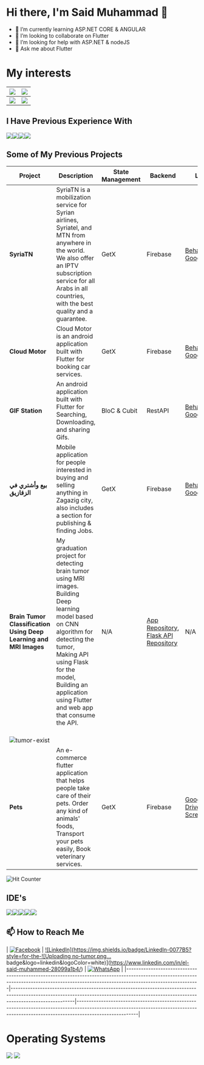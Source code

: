 ### <h1>Hi there, I'm Said Muhammad 👋</h1>


- 🌱 I’m currently learning ASP.NET CORE & ANGULAR
- 👯 I’m looking to collaborate on Flutter
- 🤔 I’m looking for help with ASP.NET & nodeJS
- 💬 Ask me about Flutter


<h1>My interests</h1>


| <img src="https://img.shields.io/badge/Flutter-02569B?style=for-the-badge&logo=flutter&logoColor=white"/> | <img src="https://img.shields.io/badge/.NET-512BD4?style=for-the-badge&logo=dotnet&logoColor=white"/>       |
|-----------------------------------------------------------------------------------------------------------|-------------------------------------------------------------------------------------------------------------|
| <img src="https://img.shields.io/badge/strapi-2e7eea?style=for-the-badge&logo=strapi&logoColor=white"/>   | <img src="https://img.shields.io/badge/Node.js-339933?style=for-the-badge&logo=nodedotjs&logoColor=white"/> |



## I Have Previous Experience With

<div style="display: flex;">
  <img src="https://img.shields.io/badge/Firebase-ffca28?style=for-the-badge&logo=firebase&logoColor=black"/>
  <img src="https://img.shields.io/badge/JWT-000000?style=for-the-badge&logo=JSON%20web%20tokens&logoColor=white"/>
  <img src="https://img.shields.io/badge/Xampp-F37623?style=for-the-badge&logo=xampp&logoColor=white"/>
  <img src="https://img.shields.io/badge/Postman-FF6C37?style=for-the-badge&logo=Postman&logoColor=white"/>
</div>

## Some of My Previous Projects

| Project | Description | State Management | Backend | Links | Preview |
|---------|-------------|-------------------|---------|-------|---------|
| **SyriaTN** | SyriaTN is a mobilization service for Syrian airlines, Syriatel, and MTN from anywhere in the world. We also offer an IPTV subscription service for all Arabs in all countries, with the best quality and a guarantee. | GetX | Firebase | [Behance](https://www.behance.net/gallery/140302621/SyriaTN), [Google Play](https://play.google.com/store/apps/details?id=com.saidmodev.syriatn.userapp) | [![Preview](https://mir-s3-cdn-cf.behance.net/project_modules/max_1200/300046140302621.623f17239e7e8.jpg)](https://www.behance.net/gallery/140302621/SyriaTN) |
| **Cloud Motor** | Cloud Motor is an android application built with Flutter for booking car services. | GetX | Firebase | [Behance](https://www.behance.net/gallery/140301377/Cloud-Motor-%28Best-Car-Service-app%29), [Google Play](https://play.google.com/store/apps/details?id=com.saidmo.cloudmotors) | [![Preview](https://mir-s3-cdn-cf.behance.net/project_modules/1400/8d644a140301377.623f1076eab30.jpg)](https://www.behance.net/gallery/140301377/Cloud-Motor-%28Best-Car-Service-app%29) |
| **GIF Station** | An android application built with Flutter for Searching, Downloading, and sharing Gifs. | BloC & Cubit | RestAPI | [Behance](https://www.behance.net/gallery/140301377), [Google Play](https://play.google.com/store/apps/details?id=com.saidmodev.gifstation) | [![Preview](https://camo.githubusercontent.com/011427b3bae6624485a4d29a511060ef44a8b652336788a69fa97f61c6780af0/68747470733a2f2f706c61792d6c682e676f6f676c6575736572636f6e74656e742e636f6d2f69556375654649795544706930384e7a56664e37497a516362396777366673726754326a7366424562792d7a76316f5a326b304f64304a6c4650392d52553345797a63653d773732302d683331302d7277)](https://www.behance.net/gallery/140301377) |
| **بيع وأشتري في الزقازيق** | Mobile application for people interested in buying and selling anything in Zagazig city, also includes a section for publishing & finding Jobs. | GetX | Firebase | [Behance](https://www.behance.net/gallery/182576735/_?share=1), [Google Play](https://play.google.com/store/apps/details?id=com.cnp.saidmodev) | [![Preview](https://mir-s3-cdn-cf.behance.net/project_modules/max_1200/9f1619182576735.6530093eaf3ad.png)](https://www.behance.net/gallery/182576735/_?share=1) |
| **Brain Tumor Classification Using Deep Learning and MRI Images** | My graduation project for detecting brain tumor using MRI images. Building Deep learning model based on CNN algorithm for detecting the tumor, Making API using Flask for the model, Building an application using Flutter and web app that consume the API. | N/A | [App Repository](https://github.com/s448/tumor_segmentation), [Flask API Repository](https://github.com/s448/brain-tumor-flask-api) | N/A | ![no-tumor](https://github.com/s448/s448/assets/59616620/761dea80-6924-4eba-93e0-26ec3e65e9eb)
 <br> ![tumor-exist](https://github.com/s448/s448/assets/59616620/e17d2f4e-755d-4268-a017-697e00cdbcd1) |
 **Pets** | An e-commerce flutter application that helps people take care of their pets. Order any kind of animals' foods, Transport your pets easily, Book veterinary services. | GetX | Firebase | [Google Drive Screenshots](https://drive.google.com/drive/folders/1h-HNaZybySEBRAriK4BFa-_T0Evj7iWX?usp=share_link) | [![Preview](https://via.placeholder.com/150)](https://drive.google.com/drive/folders/1h-HNaZybySEBRAriK4BFa-_T0Evj7iWX?usp=share_link) |




![Hit Counter](https://hits.seeyoufarm.com/api/count/incr/badge.svg?url=https%3A%2F%2Fgithub.com%2Fs4481212%2Fhit-counter)

## IDE's

<div style="display: flex;">
  <img src="https://img.shields.io/badge/Android_Studio-3DDC84?style=for-the-badge&logo=android-studio&logoColor=white"/>
  <img src="https://img.shields.io/badge/Apache%20NetBeans-1B6AC6?style=for-the-badge&logo=apache%20netbeans%20IDE&logoColor=white"/>
  <img src="https://img.shields.io/badge/Notepad++-90E59A.svg?style=for-the-badge&logo=notepad%2B%2B&logoColor=black"/>
  <img src="https://img.shields.io/badge/Visual_Studio_Code-0078D4?style=for-the-badge&logo=visual%20studio%20code&logoColor=white"/>
  <img src="https://img.shields.io/badge/Visual_Studio-5C2D91?style=for-the-badge&logo=visual%20studio&logoColor=white"/>
</div>











## 📫 How to Reach Me

| [![Facebook](https://img.shields.io/badge/Facebook-1877F2?style=for-the-badge&logo=facebook&logoColor=white)](https://www.facebook.com/SaiedMuhammadHassan) | [![LinkedIn](https://img.shields.io/badge/LinkedIn-0077B5?style=for-the-![Uploading no-tumor.png…]()
badge&logo=linkedin&logoColor=white)](https://www.linkedin.com/in/el-said-muhammed-28099a1b4/) | [![WhatsApp](https://img.shields.io/badge/WhatsApp-25D366?style=for-the-badge&logo=whatsapp&logoColor=white)](https://api.whatsapp.com/send/?phone=201557912724&text&app_absent=0) |
|------------------------------------------------------------------------------------------------------------------------------------------------------------------------------------------|--------------------------------------------------------------------------------------------------------------------------------------------------------------------------------------|-------------------------------------------------------------------------------------------------------------------------------------------------------------------------------------|

                               
<h1>Operating Systems</h1>
                               <img src = "https://img.shields.io/badge/Windows-0078D6?style=for-the-badge&logo=windows&logoColor=white"/>
                               <img src = "https://img.shields.io/badge/Ubuntu-E95420?style=for-the-badge&logo=ubuntu&logoColor=white"/>
                                                                                                                                   
